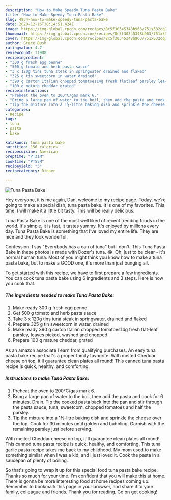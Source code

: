 ```yaml
---
description: "How to Make Speedy Tuna Pasta Bake"
title: "How to Make Speedy Tuna Pasta Bake"
slug: 4954-how-to-make-speedy-tuna-pasta-bake
date: 2020-12-16T18:14:51.424Z
image: https://img-global.cpcdn.com/recipes/8c5f30345348b963/751x532cq70/tuna-pasta-bake-recipe-main-photo.jpg
thumbnail: https://img-global.cpcdn.com/recipes/8c5f30345348b963/751x532cq70/tuna-pasta-bake-recipe-main-photo.jpg
cover: https://img-global.cpcdn.com/recipes/8c5f30345348b963/751x532cq70/tuna-pasta-bake-recipe-main-photo.jpg
author: Grace Bush
ratingvalue: 4.7
reviewcount: 11908
recipeingredient:
- "300 g fresh egg penne"
- "500 g tomato and herb pasta sauce"
- "3 x 120g tins tuna steak in springwater drained and flaked"
- "325 g tin sweetcorn in water drained"
- "390 g carton Italian chopped tomatoes14g fresh flatleaf parsley leaves picked washed and chopped"
- "100 g mature cheddar grated"
recipeinstructions:
- "Preheat the oven to 200°C/gas mark 6."
- "Bring a large pan of water to the boil, then add the pasta and cook for 6 minutes. Drain. Tip the cooked pasta back into the pan and stir through the pasta sauce, tuna, sweetcorn, chopped tomatoes and half the parsley."
- "Tip the mixture into a 1½-litre baking dish and sprinkle the cheese over the top. Cook for 30 minutes until golden and bubbling. Garnish with the remaining parsley just before serving."
categories:
- Recipe
tags:
- tuna
- pasta
- bake

katakunci: tuna pasta bake 
nutrition: 156 calories
recipecuisine: American
preptime: "PT31M"
cooktime: "PT55M"
recipeyield: "3"
recipecategory: Dinner

---
```



![Tuna Pasta Bake](https://img-global.cpcdn.com/recipes/8c5f30345348b963/751x532cq70/tuna-pasta-bake-recipe-main-photo.jpg)

Hey everyone, it is me again, Dan, welcome to my recipe page. Today, we're going to make a special dish, tuna pasta bake. It is one of my favorites. This time, I will make it a little bit tasty. This will be really delicious.

Tuna Pasta Bake is one of the most well liked of recent trending foods in the world. It's simple, it is fast, it tastes yummy. It's enjoyed by millions every day. Tuna Pasta Bake is something that I've loved my entire life. They are nice and they look wonderful.

Confession: I say &#34;Everybody has a can of tuna&#34; but I don&#39;t. This Tuna Pasta Bake in these photos is made with Dozer&#39;s tuna. 😂. Oh, just to be clear - it&#39;s normal human tuna. Most of you might think you know how to make a tuna pasta bake, but to make a GOOD one, it&#39;s more than just bunging all.


To get started with this recipe, we have to first prepare a few ingredients. You can cook tuna pasta bake using 6 ingredients and 3 steps. Here is how you cook that.

<!--inarticleads1-->

##### The ingredients needed to make Tuna Pasta Bake:

1. Make ready 300 g fresh egg penne
1. Get 500 g tomato and herb pasta sauce
1. Take 3 x 120g tins tuna steak in springwater, drained and flaked
1. Prepare 325 g tin sweetcorn in water, drained
1. Make ready 390 g carton Italian chopped tomatoes14g fresh flat-leaf parsley, leaves picked, washed and chopped
1. Prepare 100 g mature cheddar, grated


As an amazon associate I earn from qualifying purchases. An easy tuna pasta bake recipe that&#39;s a proper family favourite. With melted Cheddar cheese on top, it&#39;ll guarantee clean plates all round! This canned tuna pasta recipe is quick, healthy, and comforting. 

<!--inarticleads2-->

##### Instructions to make Tuna Pasta Bake:

1. Preheat the oven to 200°C/gas mark 6.
1. Bring a large pan of water to the boil, then add the pasta and cook for 6 minutes. Drain. Tip the cooked pasta back into the pan and stir through the pasta sauce, tuna, sweetcorn, chopped tomatoes and half the parsley.
1. Tip the mixture into a 1½-litre baking dish and sprinkle the cheese over the top. Cook for 30 minutes until golden and bubbling. Garnish with the remaining parsley just before serving.


With melted Cheddar cheese on top, it&#39;ll guarantee clean plates all round! This canned tuna pasta recipe is quick, healthy, and comforting. This tuna garlic pasta recipe takes me back to my childhood. My mom used to make something similar when I was a kid, and I just loved it. Cook the pasta in a saucepan of plenty of boiling. 

So that's going to wrap it up for this special food tuna pasta bake recipe. Thanks so much for your time. I'm confident that you will make this at home. There is gonna be more interesting food at home recipes coming up. Remember to bookmark this page in your browser, and share it to your family, colleague and friends. Thank you for reading. Go on get cooking!
